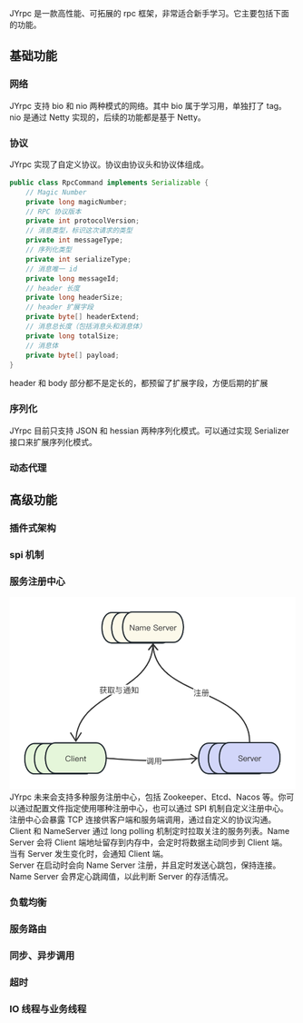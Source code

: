 JYrpc 是一款高性能、可拓展的 rpc 框架，非常适合新手学习。它主要包括下面的功能。
## 基础功能
### 网络
JYrpc 支持 bio 和 nio 两种模式的网络。其中 bio 属于学习用，单独打了 tag。nio 是通过 Netty 实现的，后续的功能都是基于 Netty。
<br>
### 协议
JYrpc 实现了自定义协议。协议由协议头和协议体组成。
<br>
```java
public class RpcCommand implements Serializable {
    // Magic Number
    private long magicNumber;
    // RPC 协议版本
    private int protocolVersion;
    // 消息类型，标识这次请求的类型
    private int messageType;
    // 序列化类型
    private int serializeType;
    // 消息唯一 id
    private long messageId;
    // header 长度
    private long headerSize;
    // header 扩展字段
    private byte[] headerExtend;
    // 消息总长度（包括消息头和消息体）
    private long totalSize;
    // 消息体
    private byte[] payload;
}
```
header 和 body 部分都不是定长的，都预留了扩展字段，方便后期的扩展
### 序列化
JYrpc 目前只支持 JSON 和 hessian 两种序列化模式。可以通过实现 Serializer 接口来扩展序列化模式。
### 动态代理
## 高级功能
### 插件式架构
### spi 机制
### 服务注册中心
![服务注册中心](./docs/images/nameserver.png)
JYrpc 未来会支持多种服务注册中心，包括 Zookeeper、Etcd、Nacos 等。你可以通过配置文件指定使用哪种注册中心，也可以通过 SPI 机制自定义注册中心。
<br>
注册中心会暴露 TCP 连接供客户端和服务端调用，通过自定义的协议沟通。
<br>
Client 和 NameServer 通过 long polling 机制定时拉取关注的服务列表。Name Server 会将 Client 端地址留存到内存中，会定时将数据主动同步到 Client 端。
当有 Server 发生变化时，会通知 Client 端。
<br>
Server 在启动时会向 Name Server 注册，并且定时发送心跳包，保持连接。Name Server 会界定心跳阈值，以此判断 Server 的存活情况。
<br>
### 负载均衡
### 服务路由
### 同步、异步调用
### 超时
### IO 线程与业务线程
